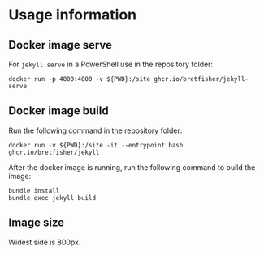 # Usage information

## Docker image serve

For `jekyll serve` in a PowerShell use in the repository folder:

```
docker run -p 4000:4000 -v ${PWD}:/site ghcr.io/bretfisher/jekyll-serve
```

## Docker image build

Run the following command in the repository folder:

```
docker run -v ${PWD}:/site -it --entrypoint bash ghcr.io/bretfisher/jekyll
```

After the docker image is running, run the following command to build the image:

```
bundle install
bundle exec jekyll build
```

## Image size

Widest side is 800px.
